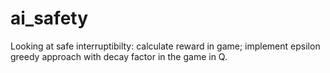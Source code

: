 # ai_safety 

Looking at safe interruptibilty: calculate reward in game; implement epsilon greedy approach with decay factor in the game in Q.

